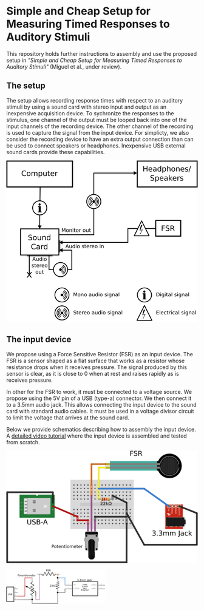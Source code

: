 # Simple and Cheap Setup for Measuring Timed Responses to Auditory Stimuli

This repository holds further instructions to assembly and use the proposed
setup in _"Simple and Cheap Setup for Measuring Timed Responses 
to Auditory Stimuli"_ (Miguel et al., under review). 

## The setup

The setup allows recording response times with respect to an auditory stimuli
by using a sound card with stereo input and output as an inexpensive
acquisition device. To sychronize the responses to the stimulus, one channel of
the output must be looped back into one of the input channels of the recording
device. The other channel of the recording is used to capture the signal from
the input device. For simplicty, we also consider the recording device to have
an extra output connection than can be used to connect speakers or headphones.
Inexpensive USB external sound cards provide these capabilities.

![Schematic of the connections](imgs/connections.png)

## The input device

We propose using a Force Sensitive Resistor (FSR) as an input device. The FSR
is a sensor shaped as a flat surface that works as a resistor whose resistance
drops when it receives pressure. The signal produced by this sensor is clear,
as it is close to 0 when at rest and raises rapidly as is receives pressure.

In other for the FSR to work, it must be connected to a voltage source. We
propose using the 5V pin of a USB (type-a) connector. We then connect it to
a 3.5mm audio jack. This allows connecting the input device to the sound card
with standard audio cables. It must be used in a voltage divisor circuit to
limit the voltage that arrives at the sound card. 

Below we provide schematics describing how to assembly the input device.
A [detailed video tutorial](https://youtu.be/izlDvdF4nxw) where the input device is
assembled and tested from scratch.

![Schematic of component assembly for FSR input device](imgs/fsr-pos-tunnable_bb.png)

![Schematic of electronic connections for FSR input device](imgs/fsr-pos-tunnable_schem.png)
